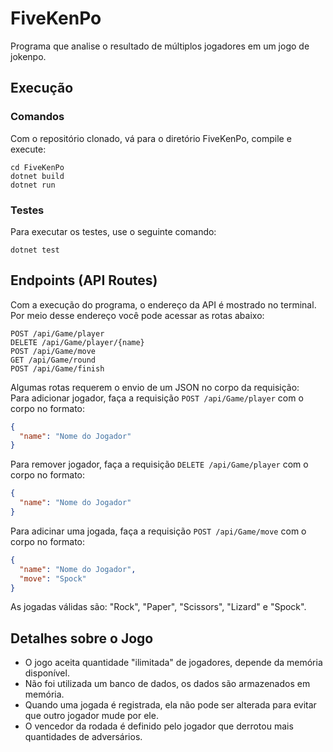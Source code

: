 # FiveKenPo
Programa que analise o resultado de múltiplos jogadores em um jogo de jokenpo.

## Execução
### Comandos
Com o repositório clonado, vá para o diretório FiveKenPo, compile e execute:
```
cd FiveKenPo
dotnet build
dotnet run
```

### Testes
Para executar os testes, use o seguinte comando:
```
dotnet test
```

## Endpoints (API Routes)
Com a execução do programa, o endereço da API é mostrado no terminal.\
Por meio desse endereço você pode acessar as rotas abaixo:
```
POST /api/Game/player
DELETE /api/Game/player/{name}
POST /api/Game/move
GET /api/Game/round
POST /api/Game/finish
```
Algumas rotas requerem o envio de um JSON no corpo da requisição:\
Para adicionar jogador, faça a requisição `POST /api/Game/player` com o corpo no formato:
```json
{
  "name": "Nome do Jogador"
}
```
Para remover jogador, faça a requisição `DELETE /api/Game/player` com o corpo no formato:
```json
{
  "name": "Nome do Jogador"
}
```
Para adicinar uma jogada, faça a requisição `POST /api/Game/move` com o corpo no formato:
```json
{
  "name": "Nome do Jogador",
  "move": "Spock"
}
```
As jogadas válidas são: "Rock", "Paper", "Scissors", "Lizard" e "Spock".

## Detalhes sobre o Jogo
- O jogo aceita quantidade "ilimitada" de jogadores, depende da memória disponível.
- Não foi utilizada um banco de dados, os dados são armazenados em memória.
- Quando uma jogada é registrada, ela não pode ser alterada para evitar que outro jogador mude por ele.
- O vencedor da rodada é definido pelo jogador que derrotou mais quantidades de adversários.